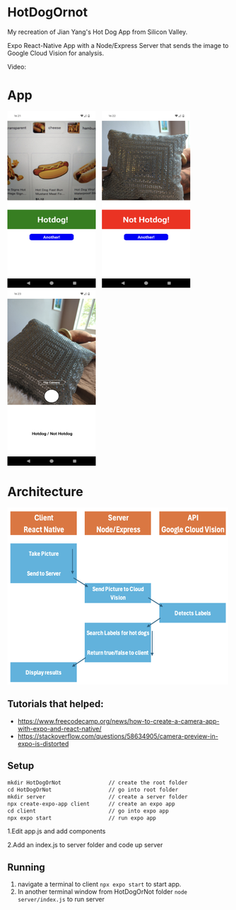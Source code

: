 # HotDogOrnot
My recreation of Jian Yang's Hot Dog App from Silicon Valley.

 Expo React-Native App with a Node/Express Server that sends the image to Google Cloud Vision for analysis.

 Video: 

# App
<div>
<img src='App_Dog.png' style='width: 200px; height: 400px; margin-right: 10px'/>
<img src='App_NotDog.png' style='width: 200px; height: 400px; margin-right: 10px'/>
<img src='App_Home.png' style='width: 200px; height: 400px; margin-right: 10px'/>
</div>

# Architecture
<img src='App_Diagram.png' style='width: 500px; height: 400px; margin-right: 10px'/>

Tutorials that helped:
- 
- https://www.freecodecamp.org/news/how-to-create-a-camera-app-with-expo-and-react-native/ 
- https://stackoverflow.com/questions/58634905/camera-preview-in-expo-is-distorted



## Setup
```
mkdir HotDogOrNot               // create the root folder
cd HotDogOrNot                  // go into root folder
mkdir server                    // create a server folder
npx create-expo-app client      // create an expo app
cd client                       // go into expo app
npx expo start                  // run expo app
```

1.Edit app.js and add components

2.Add an index.js to server folder and code up server

## Running
1. navigate a terminal to client `npx expo start` to start app.
2. In another terminal window from HotDogOrNot folder `node server/index.js` to run server
